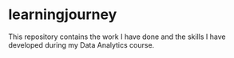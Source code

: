 # learningjourney
This repository contains the work I have done and the skills I have developed during my Data Analytics course.
